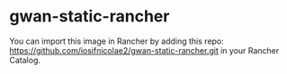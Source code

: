 # gwan-static-rancher

You can import this image in Rancher by adding this repo: https://github.com/iosifnicolae2/gwan-static-rancher.git in your Rancher Catalog.
